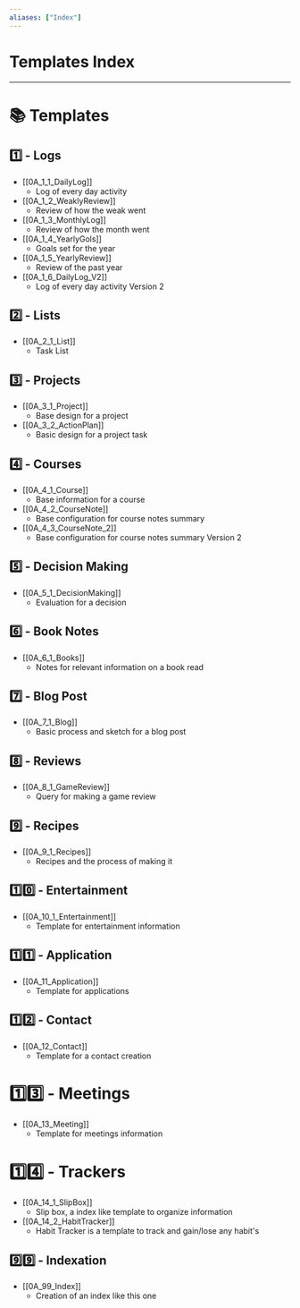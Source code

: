 ```yaml
---
aliases: ["Index"]
---
```


# Templates Index
---
# 📚 Templates

## 1️⃣ - Logs 
- [[0A_1_1_DailyLog]]
	- Log of every day activity 
- [[0A_1_2_WeaklyReview]]
	- Review of how the weak went
- [[0A_1_3_MonthlyLog]]
	- Review of how the month went 
- [[0A_1_4_YearlyGols]]
	- Goals set for the year
- [[0A_1_5_YearlyReview]]
	- Review of the past year
- [[0A_1_6_DailyLog_V2]]
	- Log of every day activity Version 2

## 2️⃣ - Lists
- [[0A_2_1_List]]
	- Task List

## 3️⃣ - Projects
- [[0A_3_1_Project]]
	- Base design for a project
- [[0A_3_2_ActionPlan]]
	- Basic design for a project task

## 4️⃣ - Courses
- [[0A_4_1_Course]]
	- Base information for a course
- [[0A_4_2_CourseNote]]
	- Base configuration for course notes summary
- [[0A_4_3_CourseNote_2]]
	- Base configuration for course notes summary Version 2

## 5️⃣ - Decision Making 
- [[0A_5_1_DecisionMaking]]
	- Evaluation for a decision 

## 6️⃣ - Book Notes
- [[0A_6_1_Books]]
	- Notes for relevant information on a book read

## 7️⃣ - Blog Post
- [[0A_7_1_Blog]]
	- Basic process and sketch for a blog post

## 8️⃣ - Reviews
- [[0A_8_1_GameReview]]
	- Query for making a game review

## 9️⃣ - Recipes
- [[0A_9_1_Recipes]]
	- Recipes and the process of making it

## 1️⃣0️⃣ - Entertainment
- [[0A_10_1_Entertainment]]
	- Template for entertainment information
## 1️⃣1️⃣ - Application
- [[0A_11_Application]]
	- Template for applications 
## 1️⃣2️⃣ - Contact
- [[0A_12_Contact]]
	- Template for a contact creation
# 1️⃣3️⃣ - Meetings
- [[0A_13_Meeting]]
	- Template for meetings information
# 1️⃣4️⃣ - Trackers
- [[0A_14_1_SlipBox]]
	- Slip box, a index like template to organize information
- [[0A_14_2_HabitTracker]]
	- Habit Tracker is a template to track and gain/lose any habit's 

## 9️⃣9️⃣ - Indexation
- [[0A_99_Index]]
	- Creation of an index like this one 

